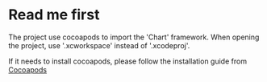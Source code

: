 #  Read me first

The project use cocoapods to import the 'Chart' framework. When opening the project, use '.xcworkspace' instead of '.xcodeproj'.

If it needs to install cocoapods, please follow the installation guide from [Cocoapods](https://cocoapods.org/)

